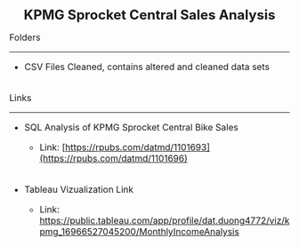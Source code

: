 
<font size="5">**<h3 style="text-align: center;">KPMG Sprocket Central Sales Analysis</h3>**</font>

<font size="3">

Folders
***

* CSV Files Cleaned, contains altered and cleaned data sets
  <br><br>

Links
***

* SQL Analysis of KPMG Sprocket Central Bike Sales
  + Link: [https://rpubs.com/datmd/1101693](https://rpubs.com/datmd/1101696)
  <br><br>


* Tableau Vizualization Link
  + Link: https://public.tableau.com/app/profile/dat.duong4772/viz/kpmg_16966527045200/MonthlyIncomeAnalysis

</font>


  

  



